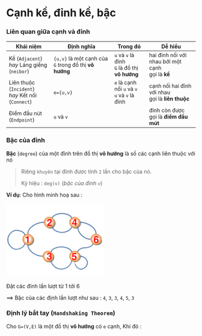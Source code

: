# Cạnh kề, đỉnh kề, bậc

### Liên quan giữa cạnh và đỉnh

| Khái niệm                                            | Định nghĩa                                            | Trong đó                                         | Dễ hiểu                                             |
| ---------------------------------------------------- | ----------------------------------------------------- | ------------------------------------------------ | --------------------------------------------------- |
| Kề (`Adjacent`)<br>*hay* Láng giềng (`neibor`)       | `{u,v}` là một cạnh của `G` trong đồ thị **vô hướng** | `u` và `v` là đỉnh<br>`G` là đồ thị **vô hướng** | hai đỉnh nối với nhau bởi một cạnh<br>gọi là **kề** |
| Liên thuộc (`Incident`)<br>*hay* Kết nối (`Connect`) | `e={u,v}`                                             | `e` là cạnh nối `u` và `v`<br>`u` và `v` là đỉnh | cạnh nối hai đỉnh với nhau<br>gọi là **liên thuộc** |
| Điểm đầu nút (`Endpoint`)                            | `u` và `v`                                            |                                                  | đỉnh còn được gọi là **điểm đầu mút**               |

### Bậc của đỉnh

**Bậc** (`degree`) của một đỉnh trên đồ thị **vô hướng** là số các cạnh liên thuộc với nó

> Riêng `khuyên` tại đỉnh được tính `2` lần cho bậc của nó.
> 
> Ký hiệu : `deg(v)` (*bậc của đỉnh `v`*)

**Ví dụ**: Cho hình minh hoạ sau :

![ScreenShot20210615at224826removebgpreviewpng](https://raw.githubusercontent.com/Zenfection/Image/master/2021/06/15-22-54-20-Screen_Shot_2021-06-15_at_22.48.26-removebg-preview.png)

Đặt các đỉnh lần lượt từ 1 tới 6

==> Bậc của các định lần lượt như sau : `4`, `3`, `3`, `4`, `5`, `3`

### Định lý bắt tay (`Handshaking Theorem`)

Cho `G=(V,E)` là một đồ thị **vô hướng** có `e` cạnh, Khi đó :
